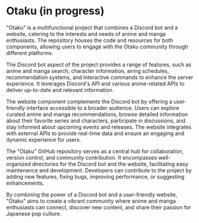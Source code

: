 # Otaku (in progress)
"Otaku" is a multifunctional project that combines a Discord bot and a website, catering to the interests and needs of anime and manga enthusiasts. The repository houses the code and resources for both components, allowing users to engage with the Otaku community through different platforms.

The Discord bot aspect of the project provides a range of features, such as anime and manga search, character information, airing schedules, recommendation systems, and interactive commands to enhance the server experience. It leverages Discord's API and various anime-related APIs to deliver up-to-date and relevant information.

The website component complements the Discord bot by offering a user-friendly interface accessible to a broader audience. Users can explore curated anime and manga recommendations, browse detailed information about their favorite series and characters, participate in discussions, and stay informed about upcoming events and releases. The website integrates with external APIs to provide real-time data and ensure an engaging and dynamic experience for users.

The "Otaku" GitHub repository serves as a central hub for collaboration, version control, and community contribution. It encompasses well-organized directories for the Discord bot and the website, facilitating easy maintenance and development. Developers can contribute to the project by adding new features, fixing bugs, improving performance, or suggesting enhancements.

By combining the power of a Discord bot and a user-friendly website, "Otaku" aims to create a vibrant community where anime and manga enthusiasts can connect, discover new content, and share their passion for Japanese pop culture.

